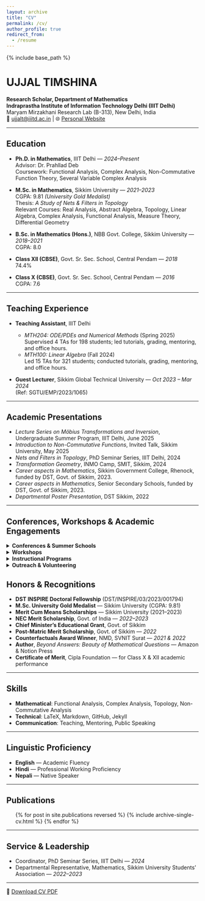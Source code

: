 ```yaml
---
layout: archive
title: "CV"
permalink: /cv/
author_profile: true
redirect_from:
  - /resume
---
```


{% include base_path %}

# UJJAL TIMSHINA

**Research Scholar, Department of Mathematics**  
**Indraprastha Institute of Information Technology Delhi (IIIT Delhi)**  
Maryam Mirzakhani Research Lab (B-313), New Delhi, India  
📧 ujjalt@iiitd.ac.in | 🌐 [Personal Website](https://sites.google.com/iiitd.ac.in/ujjal-timshina/about)

---

## Education

- **Ph.D. in Mathematics**, IIIT Delhi — *2024–Present*  
  Advisor: Dr. Prahllad Deb  
  Coursework: Functional Analysis, Complex Analysis, Non-Commutative Function Theory, Several Variable Complex Analysis  

- **M.Sc. in Mathematics**, Sikkim University — *2021–2023*  
  CGPA: 9.81 *(University Gold Medalist)*  
  Thesis: *A Study of Nets & Filters in Topology*  
  Relevant Courses: Real Analysis, Abstract Algebra, Topology, Linear Algebra, Complex Analysis, Functional Analysis, Measure Theory, Differential Geometry  

- **B.Sc. in Mathematics (Hons.)**, NBB Govt. College, Sikkim University — *2018–2021*  
  CGPA: 8.0  

- **Class XII (CBSE)**, Govt. Sr. Sec. School, Central Pendam — *2018*  
  74.4%

- **Class X (CBSE)**, Govt. Sr. Sec. School, Central Pendam — *2016*  
  CGPA: 7.6

---

## Teaching Experience

- **Teaching Assistant**, IIIT Delhi  
  - *MTH204: ODE/PDEs and Numerical Methods* (Spring 2025)  
    Supervised 4 TAs for 198 students; led tutorials, grading, mentoring, and office hours.  
  - *MTH100: Linear Algebra* (Fall 2024)  
    Led 15 TAs for 321 students; conducted tutorials, grading, mentoring, and office hours.

- **Guest Lecturer**, Sikkim Global Technical University — *Oct 2023 – Mar 2024*  
  (Ref: SGTU/EMP/2023/1065)

---

## Academic Presentations

- *Lecture Series on Möbius Transformations and Inversion*, Undergraduate Summer Program, IIIT Delhi, June 2025  
- *Introduction to Non-Commutative Functions*, Invited Talk, Sikkim University, May 2025  
- *Nets and Filters in Topology*, PhD Seminar Series, IIIT Delhi, 2024  
- *Transformation Geometry*, INMO Camp, SMIT, Sikkim, 2024  
- *Career aspects in Mathematics*, Sikkim Government College, Rhenock, funded by DST, Govt. of Sikkim, 2023.  
- *Career aspects in Mathematics*, Senior Secondary Schools, funded by DST, Govt. of Sikkim, 2023.  
- *Departmental Poster Presentation*, DST Sikkim, 2022  

---
## Conferences, Workshops & Academic Engagements

<details>
<summary><strong>Conferences & Summer Schools</strong></summary>

- **Math IntroSeries – Generalized Weyl Algebras and Their Representations**  
  University of the Philippines Diliman, NEHU, MSU-IIT, CMU, Linnaeus University — *June 30 – July 10, 2025*

- **Selected Participant**: *Dynamical Systems and Fractal Geometry*, University of North Texas — *May 2024*

- **Selected Participant**: *Mathematics of Random Systems*, RIMS, Kyoto University — *September 2023*

- **CREST School on Applied Combinatorics** — TCG CREST, Kolkata — *July 2022*

- **National Seminar on Topology**, NEHU, Shillong — *2022*

- **International Webinar on Fundamental Mathematics**, Assam Kaziranga University — *August 30 – Sept 1, 2022*

</details>

<details>
<summary><strong>Workshops</strong></summary>

- **Young Mathematicians in Operator Algebra (YMOA)** — ISI Delhi, *March 2025*  
- **Graph Theory and Applications**, NBBGC — *2023*  
- **Recent Advances in Mathematics**, Calcutta University — *2022*  
- **Research Data Management**, Bennett University — *2022*  
- **Number Theory Series**, SLIET — *2023*

</details>

<details>
<summary><strong>Instructional Programs</strong></summary>

- **Instructional School for Teachers in Real Analysis**, IIT Bombay & TIFR — Manipal Institute of Technology, Sikkim (*Dec 2022*)  
- **MTTS Level-1**, funded by NBHM — *2021*

</details>

<details>
<summary><strong>Outreach & Volunteering</strong></summary>

- **Tutorial Assistant**, INMO Camp, SMIT Sikkim — *2024*  
- **Tutorial Assistant**, National Mathematics Day, DST Sikkim — *2024*  
- **Coordinator**, PhD Seminar Series, IIIT Delhi — *Winter 2024*  
- **Lectures on Career in Mathematics**, Govt. Schools (Daramdin & Tashiding) — *2023*  
- **Poster Presenter**, Science Expo — DST Sikkim, *2022*

</details>



## Honors & Recognitions

- **DST INSPIRE Doctoral Fellowship** (DST/INSPIRE/03/2023/001794)  
- **M.Sc. University Gold Medalist** — Sikkim University (CGPA: 9.81)  
- **Merit Cum Means Scholarships** — Sikkim University (2021–2023)  
- **NEC Merit Scholarship**, Govt. of India — *2022–2023*  
- **Chief Minister’s Educational Grant**, Govt. of Sikkim  
- **Post-Matric Merit Scholarship**, Govt. of Sikkim — *2022*  
- **Counterfactuals Award Winner**, NMD, SVNIT Surat — *2021 & 2022*  
- **Author**, *Beyond Answers: Beauty of Mathematical Questions* — Amazon & Notion Press  
- **Certificate of Merit**, Cipla Foundation — for Class X & XII academic performance

---

## Skills

- **Mathematical**: Functional Analysis, Complex Analysis, Topology, Non-Commutative Analysis  
- **Technical**: LaTeX, Markdown, GitHub, Jekyll  
- **Communication**: Teaching, Mentoring, Public Speaking

---

## Linguistic Proficiency

- **English** — Academic Fluency  
- **Hindi** — Professional Working Proficiency  
- **Nepali** — Native Speaker

---

## Publications

<ul>
  {% for post in site.publications reversed %}
    {% include archive-single-cv.html %}
  {% endfor %}
</ul>

---

## Service & Leadership

- Coordinator, PhD Seminar Series, IIIT Delhi — *2024*  
- Departmental Representative, Mathematics, Sikkim University Students’ Association — *2022–2023*

---

📄 [Download CV PDF](https://drive.google.com/file/d/16XAuhtTij6adKfIaDxyOQ4UesiZiRTZ3/view?usp=drive_link)
